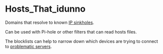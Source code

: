 # Hosts_That_idunno

Domains that resolve to known [IP sinkholes](https://abuse.ch/blog/sinkholes-and-internet-hygiene/ "Sinkholes and Internet Hygiene").

Can be used with Pi-hole or other filters that can read hosts files.

The blocklists can help to narrow down which devices are trying to connect to [problematic servers](https://feodotracker.abuse.ch/mitigate/ "Mitigating Emotnet").
